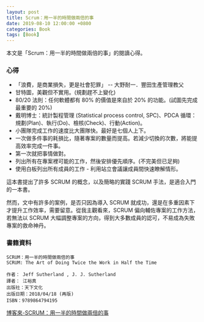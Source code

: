 ```yaml
---
layout: post
title: Scrum：用一半的時間做兩倍的事
date: 2019-08-10 12:00:00 +0800
categories: Book
tags: [Book]
---
```


本文是「Scrum：用一半的時間做兩倍的事」的閱讀心得。

### 心得

- 「浪費，是商業損失，更是社會犯罪」 -- 大野耐一．豐田生產管理教父
- 甘特圖，美觀但不實用。(規劃趕不上變化)
- 80/20 法則：任何軟體都有 80% 的價值是來自於 20% 的功能。(試圖先完成最重要的 20%)
- 戴明博士：統計製程管理 (Statistical process control, SPC)、PDCA 循環：規劃(Plan)、執行(Do)、檢核(Check)、行動(Action)。
- 小團隊完成工作的速度比大團隊快。最好是七個人上下。
- 一次做多件事的耗損比，隨著專案的數量而提高。若減少切換的次數，將能提高效率完成一件事。
- 第一次就把事情做對。
- 列出所有在專案裡可能的工作，然後安排優先順序。(不完美但已足夠)
- 使用白板列出所有成員的工作 - 利用站立會議讓成員間快速瞭解情形。

這本書提出了許多 SCRUM 的概念，以及簡略的實踐 SCRUM 手法，是適合入門的一本書。

然而，文中有許多的案例，是否只因為導入 SCRUM 就成功，還是在多重因素下才提升工作效率，需要留意。從我主觀看來，SCRUM 偏向輔佐專案的工作方法，若無法以 SCRUM 大幅調整專案的方向，得到大多數成員的認可，不易成為失敗專案的救命神丹。

### 書籍資料

```
SCRUM：用一半的時間做兩倍的事
SCRUM: The Art of Doing Twice the Work in Half the Time

作者： Jeff Sutherland , J. J. Sutherland
譯者： 江裕真
出版社：天下文化
出版日期：2018/04/18 (再版)
ISBN：9789864794195
```

[博客來-SCRUM：用一半的時間做兩倍的事](https://www.books.com.tw/products/0010785434)
